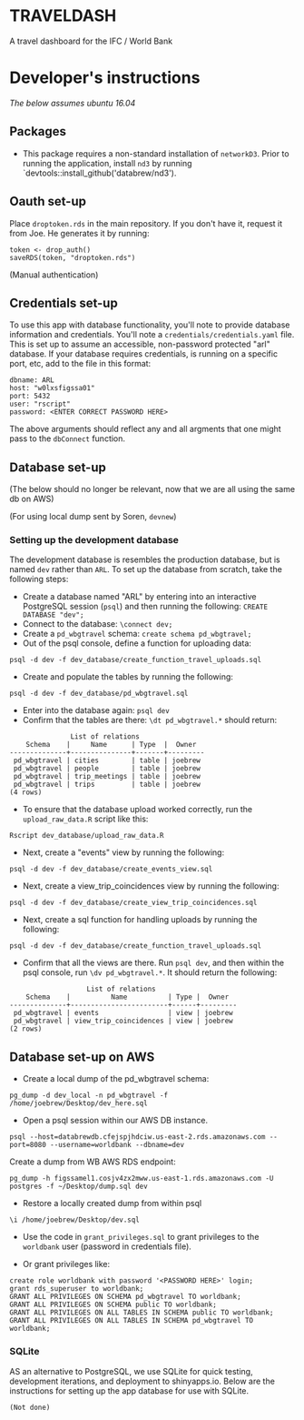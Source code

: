 # TRAVELDASH
A travel dashboard for the IFC / World Bank

# Developer's instructions

_The below assumes ubuntu 16.04_

## Packages

- This package requires a non-standard installation of `networkD3`. Prior to running the application, install `nd3` by running `devtools::install_github('databrew/nd3').

## Oauth set-up

Place `droptoken.rds` in the main repository. If you don't have it, request it from Joe. He generates it by running:

```
token <- drop_auth()
saveRDS(token, "droptoken.rds")
```

(Manual authentication)

## Credentials set-up

To use this app with database functionality, you'll note to provide database information and credentials. You'll note a `credentials/credentials.yaml` file. This is set up to assume an accessible, non-password protected "arl" database. If your database requires credentials, is running on a specific port, etc, add to the file in this format:

```
dbname: ARL
host: "w0lxsfigssa01"
port: 5432
user: "rscript"
password: <ENTER CORRECT PASSWORD HERE>
```

The above arguments should reflect any and all argments that one might pass to the `dbConnect` function.

## Database set-up

(The below should no longer be relevant, now that we are all using the same db on AWS)

(For using local dump sent by Soren, `devnew`)

### Setting up the development database

The development database is resembles the production database, but is named `dev` rather than `ARL`. To set up the database from scratch, take the following steps:

- Create a database named "ARL" by entering into an interactive PostgreSQL session (`psql`) and then running the following: `CREATE DATABASE "dev";`
- Connect to the database: `\connect dev;`
- Create a `pd_wbgtravel` schema: `create schema pd_wbgtravel;`
- Out of the psql console, define a function for uploading data:
```
psql -d dev -f dev_database/create_function_travel_uploads.sql
```
- Create and populate the tables by running the following: 

```
psql -d dev -f dev_database/pd_wbgtravel.sql
```
- Enter into the database again: `psql dev`
- Confirm that the tables are there: `\dt pd_wbgtravel.*` should return:

```
               List of relations
    Schema    |     Name      | Type  |  Owner  
--------------+---------------+-------+---------
 pd_wbgtravel | cities        | table | joebrew
 pd_wbgtravel | people        | table | joebrew
 pd_wbgtravel | trip_meetings | table | joebrew
 pd_wbgtravel | trips         | table | joebrew
(4 rows)
```

- To ensure that the database upload worked correctly, run the `upload_raw_data.R` script like this:

```
Rscript dev_database/upload_raw_data.R
```

- Next, create a "events" view by running the following:

```
psql -d dev -f dev_database/create_events_view.sql
```

- Next, create a view_trip_coincidences view by running the following:

```
psql -d dev -f dev_database/create_view_trip_coincidences.sql
```

- Next, create a sql function for handling uploads by running the following:

```
psql -d dev -f dev_database/create_function_travel_uploads.sql
```

- Confirm that all the views are there. Run `psql dev`, and then within the psql console, run `\dv pd_wbgtravel.*`. It should return the following:

```
                   List of relations
    Schema    |          Name          | Type |  Owner  
--------------+------------------------+------+---------
 pd_wbgtravel | events                 | view | joebrew
 pd_wbgtravel | view_trip_coincidences | view | joebrew
(2 rows)
```


## Database set-up on AWS

- Create a local dump of the pd_wbgtravel schema:
```
pg_dump -d dev_local -n pd_wbgtravel -f /home/joebrew/Desktop/dev_here.sql
```


- Open a psql session within our AWS DB instance.
```
psql --host=databrewdb.cfejspjhdciw.us-east-2.rds.amazonaws.com --port=8080 --username=worldbank --dbname=dev 
```

Create a dump from WB AWS RDS endpoint:
```
pg_dump -h figssamel1.cosjv4zx2mww.us-east-1.rds.amazonaws.com -U postgres -f ~/Desktop/dump.sql dev
```

- Restore a locally created dump from within psql
``` 
\i /home/joebrew/Desktop/dev.sql
```

- Use the code in `grant_privileges.sql` to grant privileges to the `worldbank` user (password in credentials file).

- Or grant privileges like:

```
create role worldbank with password '<PASSWORD HERE>' login;
grant rds_superuser to worldbank;
GRANT ALL PRIVILEGES ON SCHEMA pd_wbgtravel TO worldbank;
GRANT ALL PRIVILEGES ON SCHEMA public TO worldbank;
GRANT ALL PRIVILEGES ON ALL TABLES IN SCHEMA public TO worldbank;
GRANT ALL PRIVILEGES ON ALL TABLES IN SCHEMA pd_wbgtravel TO worldbank;
```



### SQLite

AS an alternative to PostgreSQL, we use SQLite for quick testing, development iterations, and deployment to shinyapps.io. Below are the instructions for setting up the app database for use with SQLite.

```
(Not done)
```

